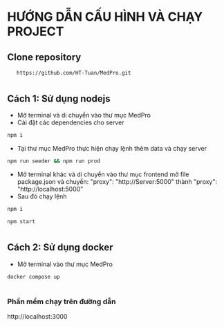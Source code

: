 # HƯỚNG DẪN CẤU HÌNH VÀ CHẠY PROJECT
## Clone repository
 ```bash
    https://github.com/HT-Tuan/MedPro.git
  ```
#
## Cách 1: Sử dụng nodejs
- Mở terminal và di chuyển vào thư mục MedPro
- Cài đặt các dependencies cho server
```bash
npm i
```
- Tại thư mục MedPro thực hiện chạy lệnh thêm data và chạy server
```bash
npm run seeder && npm run prod 
```
- Mở terminal khác và di chuyển vào thư mục frontend mở file package.json và chuyển:
 "proxy": "http://Server:5000" thành  "proxy": "http://localhost:5000"
- Sau đó chạy lệnh
```bash
npm i
```
```bash
npm start
```
#
## Cách 2: Sử dụng docker
- Mở terminal vào thư mục MedPro
```bash
docker compose up
```
#
### Phần mềm chạy trên đường dẫn
http://localhost:3000

